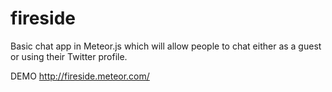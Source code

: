 fireside
========

Basic chat app in Meteor.js which will allow people to chat either as a guest or using their Twitter profile.

DEMO
http://fireside.meteor.com/

